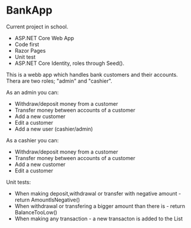 # BankApp
Current project in school. 
- ASP.NET Core Web App
- Code first
- Razor Pages
- Unit test
- ASP.NET Core Identity, roles through Seed().

This is a webb app which handles bank customers and their accounts. Thera are two roles; "admin" and "cashier". 

As an admin you can:
- Withdraw/deposit money from a customer
- Transfer money between accounts of a customer
- Add a new customer
- Edit a customer
- Add a new user (cashier/admin)

As a cashier you can:
- Withdraw/deposit money from a customer
- Transfer money between accounts of a customer
- Add a new customer
- Edit a customer

Unit tests:
- When making deposit,withdrawal or transfer with negative amount - return AmountIsNegative()
- When withdrawal or transfering a bigger amount than there is - return BalanceTooLow()
- When making any transaction - a new transacton is added to the List<Transactions>


